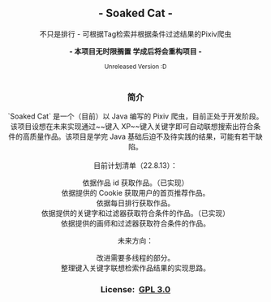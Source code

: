 <!--suppress HtmlDeprecatedAttribute -->
<div align="center">
<h2>- Soaked  Cat -</h2>
不只是排行 - 可根据Tag检索并根据条件过滤结果的Pixiv爬虫

<b>- 本项目无时限搁置 学成后将会重构项目 - </b>
</div>


<div align="center">
<small>Unreleased Version :D</small>
</div>
<br>
<div align="center">
<h3>简介</h3>
`Soaked Cat` 是一个（目前）以 Java 编写的 Pixiv 爬虫，目前正处于开发阶段。该项目设想在未来实现通过~~键入 XP~~键入关键字即可自动联想搜索出符合条件的高质量作品。该项目是学完 Java 基础后迫不及待实践的结果，可能有若干缺陷。
<br><br>
目前计划清单（22.8.13）：

依据作品 id 获取作品。（已实现）<br>
依据提供的 Cookie 获取用户的首页推荐作品。<br>
依据每日排行获取作品。<br>
依据提供的关键字和过滤器获取符合条件的作品。（已实现）<br>
依据提供的画师和过滤器获取符合条件的作品。<br>

未来方向：

改进需要多线程的部分。<br>
整理键入关键字联想检索作品结果的实现思路。<br>
</div>

<div align="center">
<h3>License:&nbsp&nbsp<a href=".\LICENSE">GPL 3.0</a><h3>
</div>
